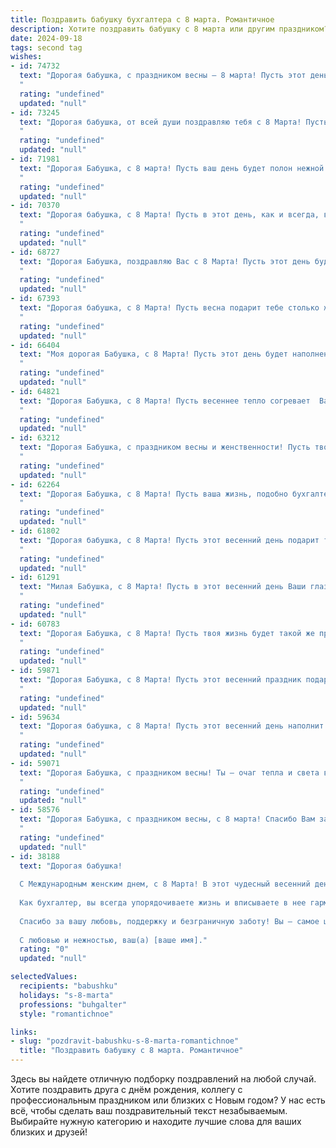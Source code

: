 ```yaml
---
title: Поздравить бабушку бухгалтера с 8 марта. Романтичное
description: Хотите поздравить бабушку с 8 марта или другим праздником? Наш ИИ создаст незабываемое поздравление, а вы обязательно выделитесь среди других.  
date: 2024-09-18
tags: second tag
wishes:
- id: 74732
  text: "Дорогая бабушка, с праздником весны – 8 марта! Пусть этот день наполнится солнцем,  теплотой и любовью, как весенние цветы расцветают под лучами солнца.  Пусть ваша душа всегда будет полна радости, а сердце – покоем. Спасибо вам за вашу мудрость, доброту и за то, что вы всегда рядом, как надежный тыл.  Пусть ваш талант бухгалтера приносит вам не только успех, но и удовлетворение.  Счастья вам, крепкого здоровья и любви!
  "
  rating: "undefined"
  updated: "null"
- id: 73245
  text: "Дорогая бабушка, от всей души поздравляю тебя с 8 Марта! Пусть весеннее тепло согревает твою душу, как твои умелые руки согревали нас в детстве.  Ты - наша мудрая и нежная душа, наша опора и любовь.  Спасибо за твою заботу, за терпение и за то, что ты всегда была рядом. Желаю тебе крепкого здоровья, радости,  любви и  неиссякаемого оптимизма! С праздником, любимая бабушка!
  "
  rating: "undefined"
  updated: "null"
- id: 71981
  text: "Дорогая Бабушка, с 8 марта! Пусть ваш день будет полон нежной весны, радости и тепла, как ваши руки, которые всегда умели создавать уют и гармонию. Вы - чудесный бухгалтер, мастер своего дела, и пусть ваше сердце, как правильно составленные отчеты, всегда остаётся в равновесии и порядке.  С любовью, ваши близкие.
  "
  rating: "undefined"
  updated: "null"
- id: 70370
  text: "Дорогая бабушка, с 8 Марта! Пусть в этот день, как и всегда, ваша душа сияет теплом, а сердце наполнится любовью и нежностью. Вы - наша сказочная фея, которая умеет превращать цифры в волшебные истории успеха. Пусть ваша работа приносит вам радость, а жизнь - бесконечное счастье!
  "
  rating: "undefined"
  updated: "null"
- id: 68727
  text: "Дорогая Бабушка, поздравляю Вас с 8 Марта! Пусть этот день будет полон весеннего тепла, нежности и радости! Как бухгалтер, Вы всегда умели правильно вести учет не только финансов, но и нашей любви к Вам. Спасибо за Вашу заботу и мудрость! 💖
  "
  rating: "undefined"
  updated: "null"
- id: 67393
  text: "Дорогая бабушка, с 8 Марта! Пусть весна подарит тебе столько же тепла и света, сколько ты их даришь нам. Будь всегда такой же мудрой, сильной и красивой, как цифры на твоём бухгалтерском балансе!
  "
  rating: "undefined"
  updated: "null"
- id: 66404
  text: "Моя дорогая Бабушка, с 8 Марта! Пусть этот день будет наполнен весенней радостью и нежностью, как ваша душа. Ваша работа бухгалтера, словно искусство, скрупулёзно выверяя каждый рубль, вы создаете порядок и гармонию в нашей жизни. Спасибо вам за вашу заботу, терпение и любовь!
  "
  rating: "undefined"
  updated: "null"
- id: 64821
  text: "Дорогая Бабушка, с 8 Марта! Пусть весеннее тепло согревает  Вашу душу, а цифры в Вашей бухгалтерской книге складываются в счастливые комбинации. Вы - воплощение женственности, мудрости и любви, и мы бесконечно благодарны за Вашу заботу! С праздником!
  "
  rating: "undefined"
  updated: "null"
- id: 63212
  text: "Дорогая Бабушка, с праздником весны и женственности! Пусть твоя душа, как весенний сад, будет наполнена радостью, любовью и нежностью. Спасибо тебе за твою мудрость, за твои умелые руки, которые всегда умеют создать уют и тепло. Пусть твоя работа бухгалтера приносит тебе удовлетворение, а каждый день будет наполнен счастьем и светлыми эмоциями!
  "
  rating: "undefined"
  updated: "null"
- id: 62264
  text: "Дорогая Бабушка, с 8 Марта! Пусть ваша жизнь, подобно бухгалтерскому балансу, всегда будет в идеальном плюсе, полна любви, радости и душевного тепла. Пусть каждый день приносит вам приятные сюрпризы, а улыбка не сходит с вашего лица. 🎉💖
  "
  rating: "undefined"
  updated: "null"
- id: 61802
  text: "Дорогая бабушка, с 8 Марта! Пусть этот весенний день подарит тебе море цветов,  радости и тепла. Ты – наша волшебница,  которая всегда считает и знает всё,  но самое главное – ты хранишь уют и любовь в нашем доме. Спасибо тебе за всё,  что ты делаешь!  С праздником,  милая!
  "
  rating: "undefined"
  updated: "null"
- id: 61291
  text: "Милая Бабушка, с 8 Марта! Пусть в этот весенний день Ваши глаза сияют от счастья, а сердце бьется в такт с мелодией любви. Вы – настоящий ангел-хранитель, с добрым сердцем и золотыми руками. Спасибо за Вашу заботу, мудрость и, конечно же, за Ваш талант - Вам удается с легкостью вести бухгалтерию жизни и всегда находить баланс между радостью и спокойствием. Желаю Вам самого прекрасного праздника, наполненного любовью и нежностью!
  "
  rating: "undefined"
  updated: "null"
- id: 60783
  text: "Дорогая Бабушка, с 8 Марта! Пусть твоя жизнь будет такой же прекрасной и гармоничной, как идеально выверенный баланс на твоём рабочем столе, а душа —  сияющей, как цифры в отчёте о прибыли.
  "
  rating: "undefined"
  updated: "null"
- id: 59871
  text: "Дорогая Бабушка, с 8 Марта! Пусть этот весенний праздник подарит тебе столько же тепла и радости, сколько ты даришь нам своей любовью. Пусть твоя жизнь будет полна ярких моментов, как весенние цветы, а душа – светлой и прекрасной, как рассвет над чистым полем.  Ты - наша мудрая, добрая,  прекрасная Бабушка,  и твоя работа, как бухгалтера, - это настоящее искусство,  творящее порядок и гармонию в мире.  Будь счастлива!
  "
  rating: "undefined"
  updated: "null"
- id: 59634
  text: "Дорогая бабушка, с 8 Марта! Пусть этот весенний день наполнит вашу жизнь светом, радостью и нежностью, как цветы распускаются под лучами солнца. Вы - наш надежный тыл, всегда готовый поддержать и дать мудрый совет. Пусть ваша душа всегда будет спокойна, а сердце -  тепло. С праздником, любимая бабушка,  вы - самая лучшая бухгалтер на свете!
  "
  rating: "undefined"
  updated: "null"
- id: 59071
  text: "Дорогая Бабушка, с праздником весны! Ты — очаг тепла и света в нашей семье, а твоя профессия — это искусство точного расчета и  непоколебимой  дисциплины. Желаю тебе, чтобы жизнь,  как бухгалтерский баланс, всегда была в плюсе,  и чтобы каждый день был  наполнен радостью,  любовью и  чувством глубокого удовлетворения. С 8 марта!
  "
  rating: "undefined"
  updated: "null"
- id: 58576
  text: "Дорогая Бабушка, с праздником весны, с 8 марта! Спасибо Вам за Вашу неустанную работу, за то, что Вы всегда умеете находить баланс в жизни, как настоящий бухгалтер – и в семье, и в работе. Желаю Вам здоровья, любви, счастья и бесконечного вдохновения!
  "
  rating: "undefined"
  updated: "null"
- id: 38188
  text: "Дорогая бабушка!
  
  С Международным женским днем, с 8 Марта! В этот чудесный весенний день, когда природа пробуждается, как ваши добрые глаза, наполненные мудростью и теплом, я хочу поздравить вас с вашим праздником.
  
  Как бухгалтер, вы всегда упорядочиваете жизнь и вписываете в нее гармонию, точно расставляя акценты. Но сегодня позвольте себе быть не только расчетливой, но и романтичной, нежной, как первый весенний цветок. Пусть каждый ваш день будет наполнен радостью, а каждый момент — счастьем.
  
  Спасибо за вашу любовь, поддержку и безграничную заботу! Вы — самое ценное в нашей жизни. Желаю вам здоровья, счастья и улыбок, которые согревают душу.
  
  С любовью и нежностью, ваш(а) [ваше имя]."
  rating: "0"
  updated: "null"

selectedValues:
  recipients: "babushku"
  holidays: "s-8-marta"
  professions: "buhgalter"
  style: "romantichnoe"

links:
- slug: "pozdravit-babushku-s-8-marta-romantichnoe"
  title: "Поздравить бабушку с 8 марта. Романтичное"
---
```


Здесь вы найдете отличную подборку поздравлений на любой случай. 
Хотите поздравить друга с днём рождения, коллегу с профессиональным праздником или близких с Новым годом? У нас есть всё, чтобы сделать ваш поздравительный текст незабываемым. Выбирайте нужную категорию и находите лучшие слова для ваших близких и друзей!
